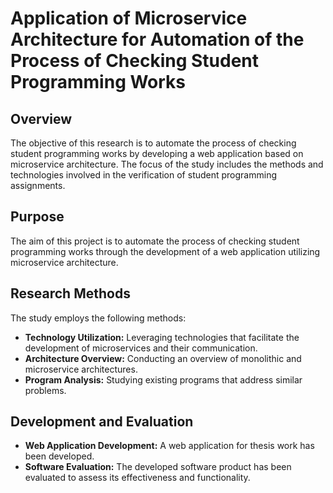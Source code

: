 # Application of Microservice Architecture for Automation of the Process of Checking Student Programming Works

## Overview

The objective of this research is to automate the process of checking student programming works by developing a web application based on microservice architecture. The focus of the study includes the methods and technologies involved in the verification of student programming assignments.

## Purpose

The aim of this project is to automate the process of checking student programming works through the development of a web application utilizing microservice architecture.

## Research Methods

The study employs the following methods:

- **Technology Utilization:** Leveraging technologies that facilitate the development of microservices and their communication.
- **Architecture Overview:** Conducting an overview of monolithic and microservice architectures.
- **Program Analysis:** Studying existing programs that address similar problems.

## Development and Evaluation

- **Web Application Development:** A web application for thesis work has been developed.
- **Software Evaluation:** The developed software product has been evaluated to assess its effectiveness and functionality.
